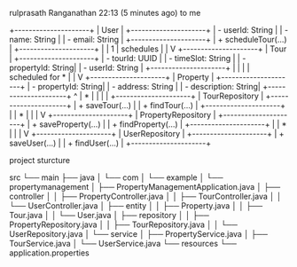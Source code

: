 rulprasath Ranganathan
22:13 (5 minutes ago)
to me

+---------------------+
|        User         |
+---------------------+
| - userId: String    |
| - name: String      |
| - email: String     |
+---------------------+
| + scheduleTour(...) |
+---------------------+
            |
            |
          1 | schedules
            |
            |
            V
+---------------------+
|       Tour          |
+---------------------+
| - tourId: UUID      |
| - timeSlot: String  |
| - propertyId: String|
| - userId: String    |
+---------------------+
            |
            |
            |
            | scheduled for
          * |
            |
            V
+---------------------+
|     Property        |
+---------------------+
| - propertyId: String|
| - address: String   |
| - description: String|
+---------------------+
            ^
            |
          * |
            |
            |
            |
+---------------------+
|    TourRepository   |
+---------------------+
| + saveTour(...)     |
| + findTour(...)     |
+---------------------+
            |
            |
          * |
            |
            |
            V
+---------------------+
|  PropertyRepository |
+---------------------+
| + saveProperty(...) |
| + findProperty(...) |
+---------------------+
            |
            |
          * |
            |
            |
            V
+---------------------+
|     UserRepository  |
+---------------------+
| + saveUser(...)     |
| + findUser(...)     |
+---------------------+


project sturcture

src
└── main
    ├── java
    │   └── com
    │       └── example
    │           └── propertymanagement
    │               ├── PropertyManagementApplication.java
    │               ├── controller
    │               │   ├── PropertyController.java
    │               │   ├── TourController.java
    │               │   └── UserController.java
    │               ├── entity
    │               │   ├── Property.java
    │               │   ├── Tour.java
    │               │   └── User.java
    │               ├── repository
    │               │   ├── PropertyRepository.java
    │               │   ├── TourRepository.java
    │               │   └── UserRepository.java
    │               └── service
    │                   ├── PropertyService.java
    │                   ├── TourService.java
    │                   └── UserService.java
    └── resources
        └── application.properties


